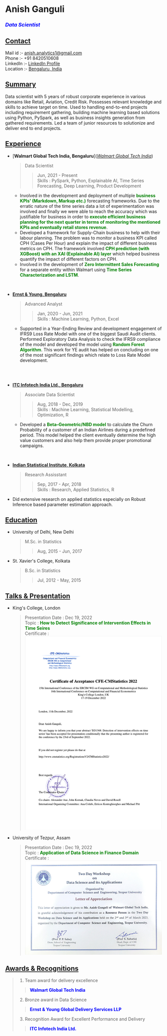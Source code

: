 # **Anish Ganguli**
### <span style="color: blue">_Data Scientist_</span>

## <u>Contact</u>

Mail id :- [anish.analytics1@gmail.com](mailto:anish.analytics1@gmail.com) </br>
Phone :- +91 8420510608 </br>
LinkedIn :- [LinkedIn Profile](https://www.linkedin.com/in/anish-ganguli-404b63107/) </br>
Location :- [Bengaluru, India](https://www.google.com/maps/@12.9332167,77.703669,18.82z/data=!5m1!1e1?entry=ttu)


## <u>Summary</u>

Data scientist with 5 years of robust corporate experience in various 
domains like Retail, Aviation, Credit Risk. Possesses relevant knowledge 
and skills to achieve target on time. Used to handling end-to-end projects 
including requirement gathering, building machine learning based solutions 
using Python, PySpark, as well as business insights generation from gathered 
requirements. Led a team of junior resources to solutionize and deliver 
end to end projects.


## <u>Experience</u>

- [**Walmart Global Tech India, Bengaluru**]([_Walmart Global Tech India_](https://www.linkedin.com/company/walmartglobaltechindia/mycompany/))
  > Data Scientist 
  >> Jun, 2021 - Present </br>
  >> Skills : PySpark, Python, Explainable AI, Time Series Forecasting, 
Deep Learning, Product Development
    - Involved in the development and deployment of multiple 
    <span style="color: green">**business KPIs' (Markdown, Markup etc.)**</span> forecasting frameworks. 
    Due to the erratic nature of the time series data a lot of experimentation 
    was involved and finally we were able to reach the accuracy which was 
    justifiable for business in order to <span style="color: green">**execute efficient business planning 
    for the next quarter in terms of monitoring the mentioned KPIs and 
    eventually retail stores revenue**</span>.
    - Developed a framework for Supply-Chain business to help with their labour 
    planning. The problem was to monitor a business KPI called CPH (Cases Per Hour) 
    and explain the impact of different business metrics on CPH. The framework 
    involved <span style="color: green">**CPH prediction (with XGBoost) with an XAI (Explainable AI) layer**</span> 
    which helped business quantify the impact of different factors on CPH.
    - Involved in the development of <span style ="color: green">**Zero Intermittent Sales Forecasting**</span> for a 
    separate entity within Walmart using 
    <span style="color: green">**Time Series Characterization and LSTM**</span>.
  
<br>

- [**Ernst & Young, Bengaluru**](https://www.linkedin.com/company/ernstandyoung/)</span>
  >Advanced Analyst 
  >> Jan, 2020 - Jun, 2021 </br>
  >> Skills :  Machine Learning, Python, Excel
    - Supported in a Year-Ending Review and development engagement of IFRS9 
    Loss Rate Model with one of the biggest Saudi Audit clients. 
    Performed Exploratory Data Analysis to check the IFRS9 compliance of the 
    model and developed the model using <span style="color: green">**Random Forest Algorithm**</span>. 
    This work for YE audit has helped on concluding on one of the most 
    significant findings which relate to Loss Rate Model development.

</br>
<br>

- [**ITC Infotech India Ltd., Bengaluru**](https://www.linkedin.com/company/itc-infotech/?originalSubdomain=in)
  > Associate Data Scientist 
  >> Aug, 2018 - Dec, 2019 </br>
  >> Skills : Machine Learning, Statistical Modelling, Optimization, R
  - Developed a <span style="color: green">**Beta–Geometric/NBD model**</span> to calculate the Churn Probability 
  of a customer of an Indian Airlines during a predefined period. 
  This model helped the client eventually determine the high value 
  customers and also help them provide proper promotional campaigns.

</br>

- [**Indian Statistical Institute, Kolkata**]()
  > Research Assisstant
  >> Sep, 2017 - Apr, 2018 </br>
  >> Skills : Research, Applied Statistics, R
- Did extensive research on applied statistics especially on Robust Inference based parameter estimation approach.

## <u>Education</u>
- University of Delhi, New Delhi
  > M.Sc. in Statistics
  > > Aug, 2015 - Jun, 2017
  > 
- St. Xavier's College, Kolkata
  > B.Sc. in Statistics
  > > Jul, 2012 - May, 2015

## <u>Talks & Presentation</u>
- King's College, London
  > Presentation Date : Dec 19, 2022 </br>
  > Topic : <span style="color: green">**How to Detect Significance of Intervention Effects in Time Seires**</span> </br>
  > Certificate :
![](images/cert1.png)

- University of Tezpur, Assam
  > Presentation Date : Dec 19, 2022 </br>
  > Topic : <span style="color: green">**Application of Data Science in Finance Domain**</span> </br>
  > Certificate :
![](images/cert2.png)


## <u>Awards & Recognitions</u>

 > 1. Team award for delivery excellence
  >> <span style="color: blue">**Walmart Global Tech India**</span>
 > 2. Bronze award in Data Science
  >> <span style="color: blue">**Ernst & Young Global Delivery Services LLP**</span>
 > 3. Recognition Award for Excellent Performance and Delivery
  >> <span style="color: blue">**ITC Infotech India Ltd.**</span>













